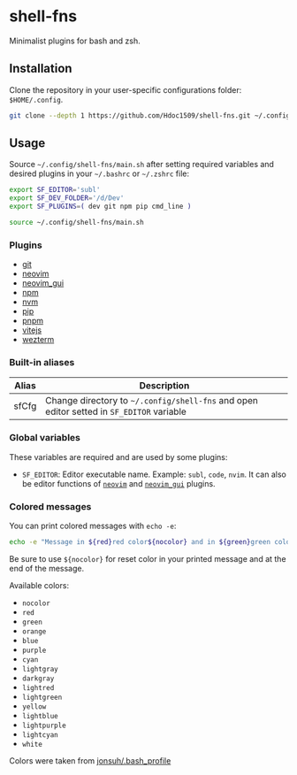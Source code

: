 # shell-fns

Minimalist plugins for bash and zsh.

## Installation

Clone the repository in your user-specific configurations folder: `$HOME/.config`.

```sh
git clone --depth 1 https://github.com/Hdoc1509/shell-fns.git ~/.config/shell-fns
```

## Usage

Source `~/.config/shell-fns/main.sh` after setting required variables and desired
plugins in your `~/.bashrc` or `~/.zshrc` file:

```sh
export SF_EDITOR='subl'
export SF_DEV_FOLDER='/d/Dev'
export SF_PLUGINS=( dev git npm pip cmd_line )

source ~/.config/shell-fns/main.sh
```

### Plugins

- [git](/plugins/git/)
- [neovim](/plugins/neovim/)
- [neovim_gui](/plugins/neovim_gui/)
- [npm](/plugins/npm/)
- [nvm](/plugins/nvm/)
- [pip](/plugins/pip/)
- [pnpm](/plugins/pnpm/)
- [vitejs](/plugins/vitejs/)
- [wezterm](/plugins/wezterm/)

### Built-in aliases

| Alias | Description                                                                              |
| ----- | ---------------------------------------------------------------------------------------- |
| sfCfg | Change directory to `~/.config/shell-fns` and open editor setted in `SF_EDITOR` variable |

### Global variables

These variables are required and are used by some plugins:

- `SF_EDITOR`: Editor executable name. Example: `subl`, `code`, `nvim`. It can also be editor functions of [`neovim`](/plugins/neovim/) and [`neovim_gui`](/plugins/neovim_gui/) plugins.

### Colored messages

You can print colored messages with `echo -e`:

```sh
echo -e "Message in ${red}red color${nocolor} and in ${green}green color${nocolor}"
```

Be sure to use `${nocolor}` for reset color in your printed message and at the end of the message.

Available colors:

- `nocolor`
- `red`
- `green`
- `orange`
- `blue`
- `purple`
- `cyan`
- `lightgray`
- `darkgray`
- `lightred`
- `lightgreen`
- `yellow`
- `lightblue`
- `lightpurple`
- `lightcyan`
- `white`

Colors were taken from [jonsuh/.bash_profile](https://gist.github.com/jonsuh/3c89c004888dfc7352be)
